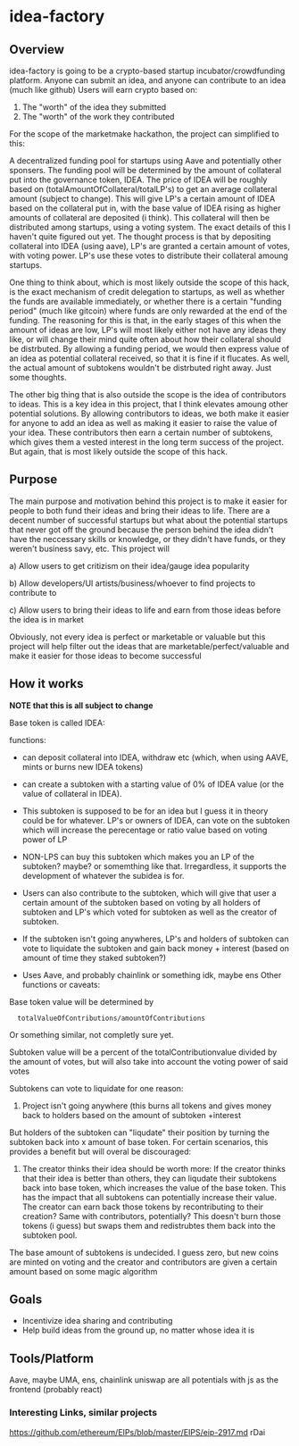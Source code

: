 # idea-factory
## Overview
idea-factory is going to be a crypto-based startup incubator/crowdfunding platform.
Anyone can submit an idea, and anyone can contribute to an idea (much like github)
Users will earn crypto based on:
1. The "worth" of the idea they submitted
2. The "worth" of the work they contributed

For the scope of the marketmake hackathon, the project can simplified to this:

A decentralized funding pool for startups using Aave and potentially other sponsers. The funding pool will be determined by the amount of collateral put into the governance token, IDEA. The price of IDEA will be roughly based on (totalAmountOfCollateral/totalLP's) to get an average collateral amount (subject to change). This will give LP's a certain amount of IDEA based on the collateral put in, with the base value of IDEA rising as higher amounts of collateral are deposited (i think).
This collateral will then be distributed among startups, using a voting system. The exact details of this I haven't quite figured out yet. The thought process is that by depositing collateral into IDEA (using aave), LP's are granted a certain amount of votes, with voting power. LP's use these votes to distribute their collateral amoung startups.

One thing to think about, which is most likely outside the scope of this hack, is the exact mechanism of credit delegation to startups, as well as whether the funds are available immediately, or whether there is a certain "funding period" (much like gitcoin) where funds are only rewarded at the end of the funding. The reasoning for this is that, in the early stages of this when the amount of ideas are low, LP's will most likely either not have any ideas they like, or will change their mind quite often about how their collateral should be distrbuted. By allowing a funding period, we would then express value of an idea as potential collateral received, so that it is fine if it flucates. As well, the actual amount of subtokens wouldn't be distrbuted right away. Just some thoughts.


The other big thing that is also outside the scope is the idea of contributors to ideas. This is a key idea in this project, that I think elevates amoung other potential solutions. By allowing contributors to ideas, we both make it easier for anyone to add an idea as well as making it easier to raise the value of your idea. These contributors then earn a certain number of subtokens, which gives them a vested interest in the long term success of the project. But again, that is most likely outside the scope of this hack.

## Purpose
The main purpose and motivation behind this project is to make it easier for people to both fund their ideas and bring their ideas to life.
There are a decent number of successful startups but what about the potential startups that never got off the ground because the person behind the idea didn't have 
the neccessary skills or knowledge, or they didn't have funds, or they weren't business savy, etc. This project will 

a) Allow users to get critizism on their idea/gauge idea popularity

b) Allow developers/UI artists/business/whoever to find projects to contribute to

c) Allow users to bring their ideas to life and earn from those ideas before the idea is in market

Obviously, not every idea is perfect or marketable or valuable but this project will help filter out the ideas that are marketable/perfect/valuable and make it easier for those ideas to become successful


## How it works

**NOTE that this is all subject to change**

Base token is called IDEA:

functions: 

* can deposit collateral into IDEA, withdraw etc (which, when using AAVE, mints or burns new IDEA tokens)

* can create a subtoken with a starting value of 0% of IDEA value (or the value of collateral in IDEA). 

* This subtoken is supposed to be for an idea but I guess it in theory could be for whatever. LP's or owners of IDEA, can vote on the subtoken which will increase the perecentage or ratio value based on voting power of LP
* NON-LPS can buy this subtoken which makes you an LP of the subtoken? maybe? or somemthing like that. Irregardless, it supports the development of whatever the subidea is for. 
* Users can also contribute to the subtoken, which will give that user a certain amount of the subtoken based on voting by all holders of subtoken and LP's which voted for subtoken as well as the creator of subtoken. 
* If the subtoken isn't going anywheres, LP's and holders of subtoken can vote to liquidate the subtoken and gain back money + interest (based on amount of time they staked subtoken?)

* Uses Aave, and probably chainlink or something idk, maybe ens
Other functions or caveats:

Base token value will be determined by

      totalValueOfContributions/amountOfContributions
Or something similar, not completly sure yet.

Subtoken value will be a percent of the totalContributionvalue divided by the amount of votes, but will also take into account the voting power of said votes

Subtokens can vote to liquidate for one reason:

1) Project isn't going anywhere (this burns all tokens and gives money back to holders based on the amount of subtoken +interest

But holders of the subtoken can "liqudate" their position by turning the subtoken back into x amount of base token. For certain scenarios, this provides a benefit but will overal be discouraged:
1) The creator thinks their idea should be worth more: If the creator thinks that their idea is better than others, they can liqudate their subtokens back into base token, which increases the value of the base token. This has the impact that all subtokens can potentially increase their value. The creator can earn back those tokens by recontributing to their creation? Same with contributors, potentially? This doesn't burn those tokens (i guess) but swaps them and redistrubtes them back into the subtoken pool.

The base amount of subtokens is undecided. I guess zero, but new coins are minted on voting and the creator and contributors are given a certain amount based on some magic algorithm


## Goals

* Incentivize idea sharing and contributing
* Help build ideas from the ground up, no matter whose idea it is

## Tools/Platform
Aave, maybe UMA, ens, chainlink uniswap are all potentials with js as the frontend (probably react)

### Interesting Links, similar projects

https://github.com/ethereum/EIPs/blob/master/EIPS/eip-2917.md
rDai

